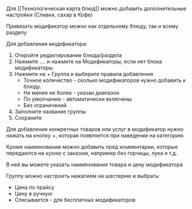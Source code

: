 Для [[Технологическая карта блюд]] можно добавить дополнительные настройки (Сливки, сахар в Кофе)

Привязать модификатор можно как отдельному блюду, так и всему разделу

Для добавления модификатора:
1. Откройте редактирование блюда/раздела
2. Нажмите .... и нажмите на Модификаторы, если нет блока модификаторы
3. Нажмите на + Группа и выберите правила добавления
	- Точное количество - сколько модификаторов нужно добавить к блюду.
	- Не менее не более - указан диапазон
	- По умолчанию - автоматически включены
	-  Без ограничений
4. Заполните название группы
5.  Сохраните

Для добавления конкретных товаров или услуг в модификатор нужно нажать на кнопку +, которая появляется при наведении на категорию

Кроме наименования можно добавить пред комментарии, которые передаются на кухню с заказом, например без горчицы, лука и т.д.

В ней вы можете указать наименование товара и цену модификатора

Группу можно настроить нажатием на шестерню и выбрать:
- Цена по прайсу
- Цену в ручную
- Списывается - для бесплатных модификаторов 
